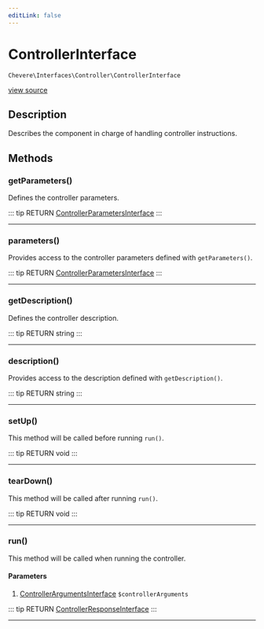```yaml
---
editLink: false
---
```


# ControllerInterface

`Chevere\Interfaces\Controller\ControllerInterface`

[view source](https://github.com/chevere/chevere/blob/master/interfaces/Controller/ControllerInterface.php)

## Description

Describes the component in charge of handling controller instructions.

## Methods

### getParameters()

Defines the controller parameters.

::: tip RETURN
[ControllerParametersInterface](./ControllerParametersInterface.md)
:::

---

### parameters()

Provides access to the controller parameters defined with `getParameters()`.

::: tip RETURN
[ControllerParametersInterface](./ControllerParametersInterface.md)
:::

---

### getDescription()

Defines the controller description.

::: tip RETURN
string
:::

---

### description()

Provides access to the description defined with `getDescription()`.

::: tip RETURN
string
:::

---

### setUp()

This method will be called before running `run()`.

::: tip RETURN
void
:::

---

### tearDown()

This method will be called after running `run()`.

::: tip RETURN
void
:::

---

### run()

This method will be called when running the controller.

#### Parameters

1. [ControllerArgumentsInterface](./ControllerArgumentsInterface.md) `$controllerArguments`

::: tip RETURN
[ControllerResponseInterface](./ControllerResponseInterface.md)
:::

---
